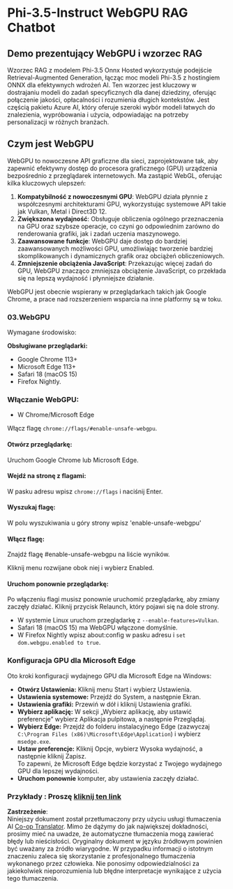 <!--
CO_OP_TRANSLATOR_METADATA:
{
  "original_hash": "b62864faf628eb07f5231d4885555198",
  "translation_date": "2025-05-09T18:57:16+00:00",
  "source_file": "md/02.Application/01.TextAndChat/Phi3/WebGPUWithPhi35Readme.md",
  "language_code": "pl"
}
-->
# Phi-3.5-Instruct WebGPU RAG Chatbot

## Demo prezentujący WebGPU i wzorzec RAG

Wzorzec RAG z modelem Phi-3.5 Onnx Hosted wykorzystuje podejście Retrieval-Augmented Generation, łącząc moc modeli Phi-3.5 z hostingiem ONNX dla efektywnych wdrożeń AI. Ten wzorzec jest kluczowy w dostrajaniu modeli do zadań specyficznych dla danej dziedziny, oferując połączenie jakości, opłacalności i rozumienia długich kontekstów. Jest częścią pakietu Azure AI, który oferuje szeroki wybór modeli łatwych do znalezienia, wypróbowania i użycia, odpowiadając na potrzeby personalizacji w różnych branżach.

## Czym jest WebGPU  
WebGPU to nowoczesne API graficzne dla sieci, zaprojektowane tak, aby zapewnić efektywny dostęp do procesora graficznego (GPU) urządzenia bezpośrednio z przeglądarek internetowych. Ma zastąpić WebGL, oferując kilka kluczowych ulepszeń:

1. **Kompatybilność z nowoczesnymi GPU**: WebGPU działa płynnie z współczesnymi architekturami GPU, wykorzystując systemowe API takie jak Vulkan, Metal i Direct3D 12.
2. **Zwiększona wydajność**: Obsługuje obliczenia ogólnego przeznaczenia na GPU oraz szybsze operacje, co czyni go odpowiednim zarówno do renderowania grafiki, jak i zadań uczenia maszynowego.
3. **Zaawansowane funkcje**: WebGPU daje dostęp do bardziej zaawansowanych możliwości GPU, umożliwiając tworzenie bardziej skomplikowanych i dynamicznych grafik oraz obciążeń obliczeniowych.
4. **Zmniejszenie obciążenia JavaScript**: Przekazując więcej zadań do GPU, WebGPU znacząco zmniejsza obciążenie JavaScript, co przekłada się na lepszą wydajność i płynniejsze działanie.

WebGPU jest obecnie wspierany w przeglądarkach takich jak Google Chrome, a prace nad rozszerzeniem wsparcia na inne platformy są w toku.

### 03.WebGPU  
Wymagane środowisko:

**Obsługiwane przeglądarki:**  
- Google Chrome 113+  
- Microsoft Edge 113+  
- Safari 18 (macOS 15)  
- Firefox Nightly.

### Włączanie WebGPU:

- W Chrome/Microsoft Edge  

Włącz flagę `chrome://flags/#enable-unsafe-webgpu`.

#### Otwórz przeglądarkę:  
Uruchom Google Chrome lub Microsoft Edge.

#### Wejdź na stronę z flagami:  
W pasku adresu wpisz `chrome://flags` i naciśnij Enter.

#### Wyszukaj flagę:  
W polu wyszukiwania u góry strony wpisz 'enable-unsafe-webgpu'

#### Włącz flagę:  
Znajdź flagę #enable-unsafe-webgpu na liście wyników.

Kliknij menu rozwijane obok niej i wybierz Enabled.

#### Uruchom ponownie przeglądarkę:  

Po włączeniu flagi musisz ponownie uruchomić przeglądarkę, aby zmiany zaczęły działać. Kliknij przycisk Relaunch, który pojawi się na dole strony.

- W systemie Linux uruchom przeglądarkę z `--enable-features=Vulkan`.  
- Safari 18 (macOS 15) ma WebGPU włączone domyślnie.  
- W Firefox Nightly wpisz about:config w pasku adresu i `set dom.webgpu.enabled to true`.

### Konfiguracja GPU dla Microsoft Edge  

Oto kroki konfiguracji wydajnego GPU dla Microsoft Edge na Windows:

- **Otwórz Ustawienia:** Kliknij menu Start i wybierz Ustawienia.  
- **Ustawienia systemowe:** Przejdź do System, a następnie Ekran.  
- **Ustawienia grafiki:** Przewiń w dół i kliknij Ustawienia grafiki.  
- **Wybierz aplikację:** W sekcji „Wybierz aplikację, aby ustawić preferencje” wybierz Aplikacja pulpitowa, a następnie Przeglądaj.  
- **Wybierz Edge:** Przejdź do folderu instalacyjnego Edge (zazwyczaj `C:\Program Files (x86)\Microsoft\Edge\Application`) i wybierz `msedge.exe`.  
- **Ustaw preferencje:** Kliknij Opcje, wybierz Wysoka wydajność, a następnie kliknij Zapisz.  
To zapewni, że Microsoft Edge będzie korzystać z Twojego wydajnego GPU dla lepszej wydajności.  
- **Uruchom ponownie** komputer, aby ustawienia zaczęły działać.

### Przykłady : Proszę [kliknij ten link](https://github.com/microsoft/aitour-exploring-cutting-edge-models/tree/main/src/02.ONNXRuntime/01.WebGPUChatRAG)

**Zastrzeżenie**:  
Niniejszy dokument został przetłumaczony przy użyciu usługi tłumaczenia AI [Co-op Translator](https://github.com/Azure/co-op-translator). Mimo że dążymy do jak największej dokładności, prosimy mieć na uwadze, że automatyczne tłumaczenia mogą zawierać błędy lub nieścisłości. Oryginalny dokument w języku źródłowym powinien być uważany za źródło wiarygodne. W przypadku informacji o istotnym znaczeniu zaleca się skorzystanie z profesjonalnego tłumaczenia wykonanego przez człowieka. Nie ponosimy odpowiedzialności za jakiekolwiek nieporozumienia lub błędne interpretacje wynikające z użycia tego tłumaczenia.
